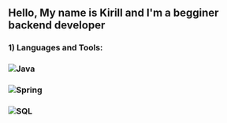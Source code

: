 ## Hello, My name is Kirill and I'm a begginer backend developer
 
### 1) Languages and Tools: 
### ![Java](https://img.shields.io/badge/-Java-151719??style=for-the-badge&logo=java&logoColor=ffffff)
### ![Spring](https://img.shields.io/badge/-Spring-151719??style=for-the-badge&logo=spring&logoColor=00a550)
### ![SQL](https://img.shields.io/badge/-SQL-151719??style=for-the-badge&logo=postgresql&logoColor=0000ff)
